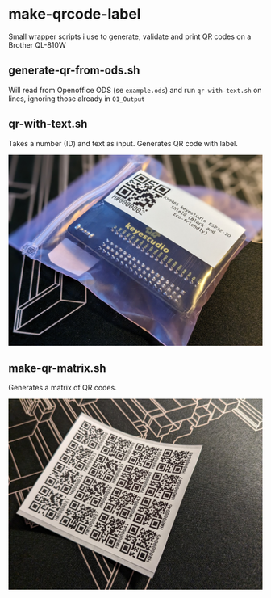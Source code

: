 # make-qrcode-label
Small wrapper scripts i use to generate, validate and print QR codes on a Brother QL-810W

## generate-qr-from-ods.sh
Will read from Openoffice ODS (se `example.ods`) and run `qr-with-text.sh` on lines, ignoring those already in `01_Output`

## qr-with-text.sh
Takes a number (ID) and text as input. Generates QR code with label.

![Image example of output from qr-with-text.sh](.github/qr-with-text.sh-example.jpg)

## make-qr-matrix.sh
Generates a matrix of QR codes.

![Image example of output from make-qr-matrix.sh](.github/make-qr-matrix.sh-example.jpg)
